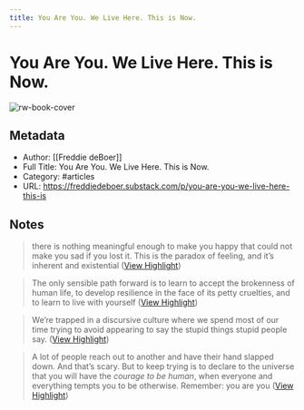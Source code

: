 ```yaml
---
title: You Are You. We Live Here. This is Now.
---
```

# You Are You. We Live Here. This is Now.

![rw-book-cover](https://substackcdn.com/image/fetch/w_1200,h_600,c_limit,f_jpg,q_auto:good,fl_progressive:steep/https%3A%2F%2Fsubstack-post-media.s3.amazonaws.com%2Fpublic%2Fimages%2Fafc35a4e-d3dc-4566-895f-157280b45a70_1644x1529.png)

## Metadata
- Author: [[Freddie deBoer]]
- Full Title: You Are You. We Live Here. This is Now.
- Category: #articles
- URL: https://freddiedeboer.substack.com/p/you-are-you-we-live-here-this-is

## Notes
> there is nothing meaningful enough to make you happy that could not make you sad if you lost it. This is the paradox of feeling, and it’s inherent and existential ([View Highlight](https://read.readwise.io/read/01gxan4dp9er49ksxjaygtqw2j))

> The only sensible path forward is to learn to accept the brokenness of human life, to develop resilience in the face of its petty cruelties, and to learn to live with yourself ([View Highlight](https://read.readwise.io/read/01gxanswg11tgvkk14gqtv580e))

> We’re trapped in a discursive culture where we spend most of our time trying to avoid appearing to say the stupid things stupid people say. ([View Highlight](https://read.readwise.io/read/01gxaq0njakpn2renq8sjj90ev))

> A lot of people reach out to another and have their hand slapped down. And that’s scary. But to keep trying is to declare to the universe that you will have the *courage to be human*, when everyone and everything tempts you to be otherwise. Remember: you are you ([View Highlight](https://read.readwise.io/read/01gxd3mmpemr7636fgrqr2gz8m))


